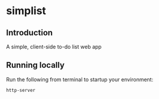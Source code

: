 # simplist

## Introduction
A simple, client-side to-do list web app

## Running locally

Run the following from terminal to startup your environment:

`http-server`


